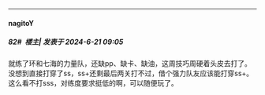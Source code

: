 ﻿
*****

####  nagitoY  
##### 82#         楼主| 发表于 2024-6-21 09:05

就练了环和七海的力量队，还缺pp、缺卡、缺油，这周技巧周硬着头皮去打了。没想到直接打穿了ss，ss+还剩最后两关打不过，借个强力队友应该能打穿ss+。这么看不打sss，对练度要求挺低的啊，可以随便玩了。

